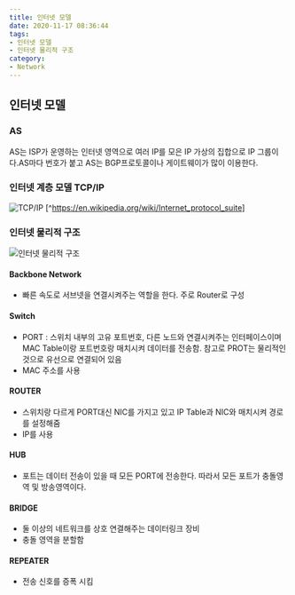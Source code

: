 ```yaml
---
title: 인터넷 모델
date: 2020-11-17 08:36:44
tags:
- 인터넷 모델
- 인터넷 물리적 구조
category:
- Network
---
```


## 인터넷 모델

### AS 

AS는 ISP가 운영하는 인터넷 영역으로 여러 IP를 모은 IP 가상의 집합으로 IP 그룹이다.AS마다 번호가 붙고 AS는 BGP프로토콜이나 게이트웨이가 많이 이용한다.


### 인터넷 계층 모델 TCP/IP

![TCP/IP](/img/tcpIP.PNG) 
[^https://en.wikipedia.org/wiki/Internet_protocol_suite]


### 인터넷 물리적 구조

![인터넷 물리적 구조](/img/internetstructure.PNG)


#### Backbone Network

- 빠른 속도로 서브넷을 연결시켜주는 역할을 한다. 주로 Router로 구성

#### Switch 

- PORT : 스위치 내부의 고유 포트번호, 다른 노드와 연결시켜주는 인터페이스이며 MAC Table이랑 포트번호랑 매치시켜 데이터를 전송함. 참고로 PROT는 물리적인 것으로 유선으로 연결되어 있음
- MAC 주소를 사용

#### ROUTER

- 스위치랑 다르게 PORT대신 NIC를 가지고 있고 IP Table과 NIC와 매치시켜 경로를 설정해줌
- IP를 사용


#### HUB

- 포트는 데이터 전송이 있을 때 모든 PORT에 전송한다. 따라서 모든 포트가 충돌영역 및 방송영역이다.

#### BRIDGE

- 둘 이상의 네트워크를 상호 연결해주는 데이터링크 장비
- 충돌 영역을 분할함

#### REPEATER

- 전송 신호를 증폭 시킴 
